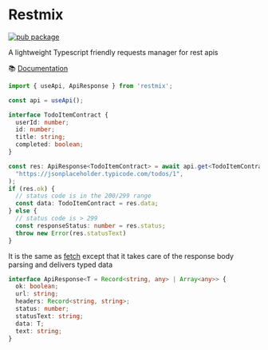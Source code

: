 # Restmix

[![pub package](https://img.shields.io/npm/v/restmix)](https://www.npmjs.com/package/restmix)

A lightweight Typescript friendly requests manager for rest apis

:books: [Documentation](https://synw.github.io/restmix)

```ts
import { useApi, ApiResponse } from 'restmix';

const api = useApi();

interface TodoItemContract {
  userId: number;
  id: number;
  title: string;
  completed: boolean;
}

const res: ApiResponse<TodoItemContract> = await api.get<TodoItemContract>(
  "https://jsonplaceholder.typicode.com/todos/1",
);
if (res.ok) {
  // status code is in the 200/299 range
  const data: TodoItemContract = res.data;
} else {
  // status code is > 299
  const responseStatus: number = res.status;
  throw new Error(res.statusText)
}
```

It is the same as [fetch](https://developer.mozilla.org/en-US/docs/Web/API/Fetch_API/Using_Fetch) except that it takes care of the response
body parsing and delivers typed data

```ts
interface ApiResponse<T = Record<string, any> | Array<any>> {
  ok: boolean;
  url: string;
  headers: Record<string, string>;
  status: number;
  statusText: string;
  data: T;
  text: string;
}
```